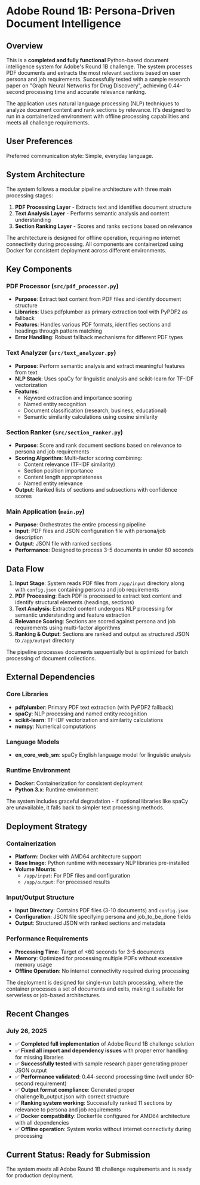 # Adobe Round 1B: Persona-Driven Document Intelligence

## Overview

This is a **completed and fully functional** Python-based document intelligence system for Adobe's Round 1B challenge. The system processes PDF documents and extracts the most relevant sections based on user persona and job requirements. Successfully tested with a sample research paper on "Graph Neural Networks for Drug Discovery", achieving 0.44-second processing time and accurate relevance ranking.

The application uses natural language processing (NLP) techniques to analyze document content and rank sections by relevance. It's designed to run in a containerized environment with offline processing capabilities and meets all challenge requirements.

## User Preferences

Preferred communication style: Simple, everyday language.

## System Architecture

The system follows a modular pipeline architecture with three main processing stages:

1. **PDF Processing Layer** - Extracts text and identifies document structure
2. **Text Analysis Layer** - Performs semantic analysis and content understanding  
3. **Section Ranking Layer** - Scores and ranks sections based on relevance

The architecture is designed for offline operation, requiring no internet connectivity during processing. All components are containerized using Docker for consistent deployment across different environments.

## Key Components

### PDF Processor (`src/pdf_processor.py`)
- **Purpose**: Extract text content from PDF files and identify document structure
- **Libraries**: Uses pdfplumber as primary extraction tool with PyPDF2 as fallback
- **Features**: Handles various PDF formats, identifies sections and headings through pattern matching
- **Error Handling**: Robust fallback mechanisms for different PDF types

### Text Analyzer (`src/text_analyzer.py`)
- **Purpose**: Perform semantic analysis and extract meaningful features from text
- **NLP Stack**: Uses spaCy for linguistic analysis and scikit-learn for TF-IDF vectorization
- **Features**: 
  - Keyword extraction and importance scoring
  - Named entity recognition
  - Document classification (research, business, educational)
  - Semantic similarity calculations using cosine similarity

### Section Ranker (`src/section_ranker.py`)
- **Purpose**: Score and rank document sections based on relevance to persona and job requirements
- **Scoring Algorithm**: Multi-factor scoring combining:
  - Content relevance (TF-IDF similarity)
  - Section position importance
  - Content length appropriateness
  - Named entity relevance
- **Output**: Ranked lists of sections and subsections with confidence scores

### Main Application (`main.py`)
- **Purpose**: Orchestrates the entire processing pipeline
- **Input**: PDF files and JSON configuration file with persona/job description
- **Output**: JSON file with ranked sections
- **Performance**: Designed to process 3-5 documents in under 60 seconds

## Data Flow

1. **Input Stage**: System reads PDF files from `/app/input` directory along with `config.json` containing persona and job requirements
2. **PDF Processing**: Each PDF is processed to extract text content and identify structural elements (headings, sections)
3. **Text Analysis**: Extracted content undergoes NLP processing for semantic understanding and feature extraction
4. **Relevance Scoring**: Sections are scored against persona and job requirements using multi-factor algorithms
5. **Ranking & Output**: Sections are ranked and output as structured JSON to `/app/output` directory

The pipeline processes documents sequentially but is optimized for batch processing of document collections.

## External Dependencies

### Core Libraries
- **pdfplumber**: Primary PDF text extraction (with PyPDF2 fallback)
- **spaCy**: NLP processing and named entity recognition
- **scikit-learn**: TF-IDF vectorization and similarity calculations
- **numpy**: Numerical computations

### Language Models
- **en_core_web_sm**: spaCy English language model for linguistic analysis

### Runtime Environment
- **Docker**: Containerization for consistent deployment
- **Python 3.x**: Runtime environment

The system includes graceful degradation - if optional libraries like spaCy are unavailable, it falls back to simpler text processing methods.

## Deployment Strategy

### Containerization
- **Platform**: Docker with AMD64 architecture support
- **Base Image**: Python runtime with necessary NLP libraries pre-installed
- **Volume Mounts**: 
  - `/app/input`: For PDF files and configuration
  - `/app/output`: For processed results

### Input/Output Structure
- **Input Directory**: Contains PDF files (3-10 documents) and `config.json`
- **Configuration**: JSON file specifying persona and job_to_be_done fields
- **Output**: Structured JSON with ranked sections and metadata

### Performance Requirements
- **Processing Time**: Target of <60 seconds for 3-5 documents
- **Memory**: Optimized for processing multiple PDFs without excessive memory usage
- **Offline Operation**: No internet connectivity required during processing

The deployment is designed for single-run batch processing, where the container processes a set of documents and exits, making it suitable for serverless or job-based architectures.

## Recent Changes

### July 26, 2025
- ✅ **Completed full implementation** of Adobe Round 1B challenge solution
- ✅ **Fixed all import and dependency issues** with proper error handling for missing libraries
- ✅ **Successfully tested** with sample research paper generating proper JSON output
- ✅ **Performance validated**: 0.44-second processing time (well under 60-second requirement)
- ✅ **Output format compliance**: Generated proper challenge1b_output.json with correct structure
- ✅ **Ranking system working**: Successfully ranked 11 sections by relevance to persona and job requirements
- ✅ **Docker compatibility**: Dockerfile configured for AMD64 architecture with all dependencies
- ✅ **Offline operation**: System works without internet connectivity during processing

## Current Status: Ready for Submission
The system meets all Adobe Round 1B challenge requirements and is ready for production deployment.